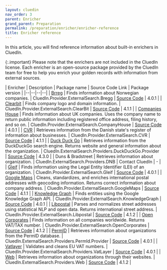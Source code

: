 ```yaml
---
layout: cluedin
nav_order: 3
parent: Enricher
grand_parent: Preparation
permalink: /preparation/enricher/enricher-reference
title: Enricher reference
---
```


In this article, you will find reference information about built-in enrichers in CluedIn.

{:.important}
Please note that the enrichers are not included in the CluedIn license. Each enricher is an open-source package provided by the CluedIn team for free to help you enrich your golden records with information from external sources.

| Enricher | Description | Package name | Source Code Link | Package version |
|--|--|--|--|
| [Brreg](/preparation/enricher/brreg) | Finds information about Norwegian companies. | CluedIn.Provider.ExternalSearch.Bregg | [Source Code](https://github.com/CluedIn-io/CluedIn.Enricher.Brreg) | 4.0.1 |
| [Clearbit](/preparation/enricher/clearbit) | Finds company logo and domain information. | CluedIn.Provider.ExternalSearch.ClearBit | [Source Code](https://github.com/CluedIn-io/CluedIn.Enricher.ClearBit) | 4.1.1 |
| [Companies House](/preparation/enricher/companies-house) | Finds information about UK companies. Uses the company name to return public information including registered office address, filing history, and so on. | CluedIn.Provider.ExternalSearch.CompanyHouse | [Source Code](https://github.com/CluedIn-io/CluedIn.Enricher.CompanyHouse) | 4.0.1 |
| [CVR](/preparation/enricher/cvr) | Retrieves information from the Danish state's register of information about businesses. | CluedIn.Provider.ExternalSearch.CVR | [Source Code](https://github.com/CluedIn-io/CluedIn.Enricher.CVR) | 4.1.1 |
| [Duck Duck Go](/preparation/enricher/duckduckgo) | Retrieves information from the DuckDuckGo search engine. Returns website and general information about the organization. | CluedIn.ExternalSearch.Providers.DuckDuckGo.Provider | [Source Code](https://github.com/CluedIn-io/CluedIn.Enricher.DuckDuckGo) | 4.3.0 |
| Duns & Bradstreet | Retrieves information about organization. | CluedIn.ExternalSearch.Providers.DNB | Contact CluedIn | - |
| [Gleif](/preparation/enricher/gleif) | Finds information using the Legal Entity Identifier (LEI) of an organization. | CluedIn.Provider.ExternalSearch.Gleif | [Source Code](https://github.com/CluedIn-io/CluedIn.Enricher.Gleif) | 4.0.1 |
| [Google Maps](/preparation/enricher/google-maps) | Cleans, standardizes, and enriches international postal addresses with geocoding information. Returns correct information about company address. | CluedIn.Provider.ExternalSearch.GoogleMaps | [Source Code](https://github.com/CluedIn-io/CluedIn.Enricher.GoogleMaps) | 4.1.1 |
| [Knowledge Graph](/preparation/enricher/knowledge-graph) | Finds entities using the Google Knowledge Graph API. | CluedIn.Provider.ExternalSearch.KnowledgeGraph | [Source Code](https://github.com/CluedIn-io/CluedIn.Enricher.KnowledgeGraph) | 4.0.1 |
| [Libpostal](/preparation/enricher/libpostal) | Parses and normalizes street addresses using statistical NLP and open data. Returns international street address. | CluedIn.Provider.ExternalSearch.Libpostal | [Source Code](https://github.com/CluedIn-io/CluedIn.Enricher.libpostal) | 4.1.2 |
| [Open Corporates](/preparation/enricher/open-corporates) | Finds information on all companies worldwide. Returns VAT/TAX number. | CluedIn.Provider.ExternalSearch.OpenCorporates | [Source Code](https://github.com/CluedIn-io/CluedIn.Enricher.OpenCorporates) | 4.1.2 |
| [PermID](/preparation/enricher/perm-id) | Retrieves information about organizations from the PermID database. | CluedIn.ExternalSearch.Providers.PermId.Provider | [Source Code](https://github.com/CluedIn-io/CluedIn.Enricher.Permid) | 4.0.1 |
| [Vatlayer](/preparation/enricher/vatlayer) | Validates and cleans EU VAT numbers. | CluedIn.Provider.ExternalSearch.Providers.VatLayer | [Source Code](https://github.com/CluedIn-io/CluedIn.Enricher.VatLayer) | 4.0.1 |
| [Web](/preparation/enricher/web) | Retrieves information about organizations through their websites. | CluedIn.ExternalSearch.Providers.Web | [Source Code](https://github.com/CluedIn-io/CluedIn.Enricher.Web) | 4.1.2 |
